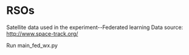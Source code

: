 # RSOs
Satellite data used in the experiment--Federated learning
Data source: http://www.space-track.org/


Run main_fed_wx.py
